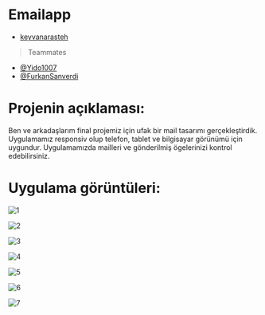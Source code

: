 # Emailapp
 - [keyvanarasteh](https://github.com/keyvanarasteh)
> Teammates
 - [@Yido1007](https://github.com/Yido1007)
 - [@FurkanSanverdi](https://github.com/FurkanSanverdi)


# Projenin açıklaması:

Ben ve arkadaşlarım final projemiz için ufak bir mail tasarımı gerçekleştirdik. Uygulamamız responsiv olup telefon, tablet ve bilgisayar görünümü için uygundur. Uygulamamızda mailleri ve gönderilmiş ögelerinizi kontrol edebilirsiniz. 

# Uygulama görüntüleri: 

![1](https://github.com/Yido1007/Emailapp/assets/90920588/dfcff9c9-509a-4b58-9373-bc585e8064ca)


![2](https://github.com/Yido1007/Emailapp/assets/90920588/60177322-44a8-4329-8a99-cc5ed167529a)


![3](https://github.com/Yido1007/Emailapp/assets/90920588/ee8d48d2-84cf-4f20-bd3c-ebccffe81134)


![4](https://github.com/Yido1007/Emailapp/assets/90920588/f53da563-c0a6-4192-8afa-1190fef1ee4a)


![5](https://github.com/Yido1007/Emailapp/assets/90920588/81fcee8f-c262-4ea9-978c-5d05a485fdf7)


![6](https://github.com/Yido1007/Emailapp/assets/90920588/63ec9867-94a6-4102-8c51-3cfa3f7c7123)


![7](https://github.com/Yido1007/Emailapp/assets/90920588/a67c0e18-d9e9-4b37-8eb4-1d749b944edc)


